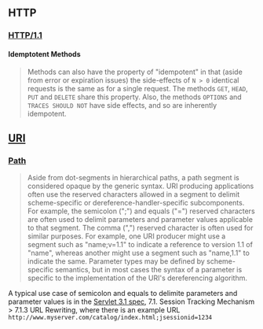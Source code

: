 ## HTTP
### [HTTP/1.1](https://www.ietf.org/rfc/rfc2616.txt)
#### Idemptotent Methods
> Methods can also have the property of "idempotent" in that (aside from error or expiration issues) the side-effects of `N > 0` identical requests is the same as for a single request. The methods `GET`, `HEAD`, `PUT` and `DELETE` share this property. Also, the methods `OPTIONS` and `TRACES SHOULD NOT` have side effects, and so are inherently idempotent.

## [URI](https://www.ietf.org/rfc/rfc3986.html)
### [Path](https://www.ietf.org/rfc/rfc3986.html#section-3.3)
> Aside from dot-segments in hierarchical paths, a path segment is considered opaque by the generic syntax.  URI producing applications often use the reserved characters allowed in a segment to delimit scheme-specific or dereference-handler-specific subcomponents.  For example, the semicolon (";") and equals ("=") reserved characters are often used to delimit parameters and parameter values applicable to that segment.  The comma (",") reserved character is often used for similar purposes.  For example, one URI producer might use a segment such as "name;v=1.1" to indicate a reference to version 1.1 of "name", whereas another might use a segment such as "name,1.1" to indicate the same.  Parameter types may be defined by scheme-specific semantics, but in most cases the syntax of a parameter is specific to the implementation of the URI's dereferencing algorithm.

A typical use case of semicolon and equals to delimite parameters and parameter values is in the [Servlet 3.1 spec](#), 7.1. Session Tracking Mechanism > 7.1.3 URL Rewriting, where there is an example URL `http://www.myserver.com/catalog/index.html;jsessionid=1234`

